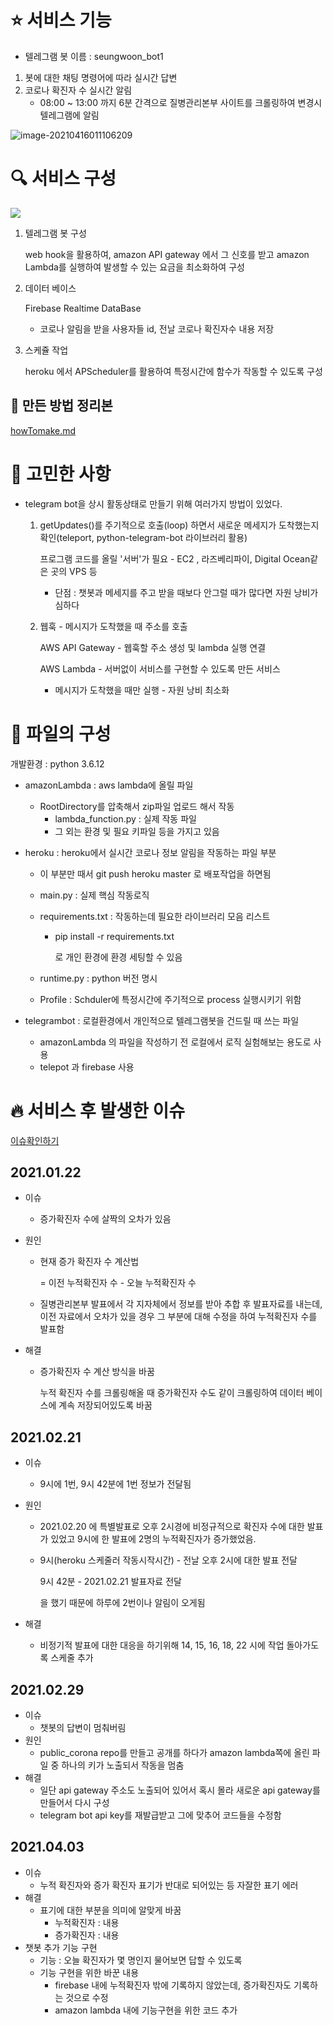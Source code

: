 # :star: 서비스 기능 

- 텔레그램 봇 이름 : seungwoon_bot1

1. 봇에 대한 채팅 명령어에 따라 실시간 답변
2. 코로나 확진자 수 실시간 알림
   - 08:00 ~ 13:00 까지 6분 간격으로 질병관리본부 사이트를 크롤링하여 변경시 텔레그램에 알림

![image-20210416011106209](readme.assets/image-20210416011106209.png)

# :mag: 서비스 구성

![](readme.assets/serviceArchitecture.png)

1. 텔레그램 봇 구성

   web hook을 활용하여, amazon API gateway 에서 그 신호를 받고 amazon Lambda를 실행하여 발생할 수 있는 요금을 최소화하여 구성

2. 데이터 베이스

   Firebase Realtime DataBase

   - 코로나 알림을 받을 사용자들 id, 전날 코로나 확진자수 내용 저장

3. 스케쥴 작업

   heroku 에서 APScheduler를 활용하여 특정시간에 함수가 작동할 수 있도록 구성



## :pushpin: 만든 방법 정리본

[howTomake.md](https://github.com/swhan9404/public_telegram_corona/blob/master/howToMake.md)



# :eyes: ​고민한 사항

- telegram bot을 상시 활동상태로 만들기 위해 여러가지 방법이 있었다. 

  1. getUpdates()를 주기적으로 호출(loop) 하면서 새로운 메세지가 도착했는지 확인(teleport, python-telegram-bot 라이브러리 활용)

     프로그램 코드를 올릴 '서버'가 필요 - EC2 , 라즈베리파이, Digital Ocean같은 곳의 VPS 등

     - 단점 : 챗봇과 메세지를 주고 받을 때보다 안그럴 때가 많다면 자원 낭비가 심하다

  2. 웹훅 - 메시지가 도착했을 때 주소를 호출

     AWS API Gateway - 웹훅할 주소 생성 및 lambda 실행 연결

     AWS Lambda - 서버없이 서비스를 구현할 수 있도록 만든 서비스

     - 메시지가 도착했을 때만 실행 - 자원 낭비 최소화



# :pencil: 파일의 구성

개발환경 : python 3.6.12

- amazonLambda : aws lambda에 올릴 파일

  - RootDirectory를 압축해서 zip파일 업로드 해서 작동
    - lambda_function.py : 실제 작동 파일
    - 그 외는 환경 및 필요 키파일 등을 가지고 있음

- heroku : heroku에서 실시간 코로나 정보 알림을 작동하는 파일 부분

  - 이 부분만 때서 git push heroku master 로 배포작업을 하면됨

  - main.py : 실제 핵심 작동로직

  - requirements.txt : 작동하는데 필요한 라이브러리 모음 리스트

    - pip install -r requirements.txt 

      로 개인 환경에 환경 세팅할 수 있음

  - runtime.py : python 버전 명시

  - Profile : Schduler에 특정시간에 주기적으로 process 실행시키기 위함

- telegrambot : 로컬환경에서 개인적으로 텔레그램봇을 건드릴 때 쓰는 파일

  - amazonLambda 의 파일을 작성하기 전 로컬에서 로직 실험해보는 용도로 사용
  - telepot 과 firebase 사용





# :fire: 서비스 후 발생한 이슈

[이슈확인하기](https://github.com/swhan9404/public_telegram_corona/issues?q=is%3Aissue+is%3Aclosed)

## 2021.01.22 

- 이슈

  - 증가확진자 수에 살짝의 오차가 있음

- 원인

  - 현재 증가 확진자 수 계산법

    = 이전 누적확진자 수 - 오늘 누적확진자 수

  - 질병관리본부 발표에서 각 지자체에서 정보를 받아 추합 후 발표자료를 내는데, 이전 자료에서 오차가 있을 경우 그 부분에 대해 수정을 하여 누적확진자 수를 발표함

- 해결

  - 증가확진자 수 계산 방식을 바꿈

    누적 확진자 수를 크롤링해올 때 증가확진자 수도  같이 크롤링하여 데이터 베이스에 계속 저장되어있도록 바꿈

## 2021.02.21

- 이슈

  - 9시에 1번, 9시 42분에 1번 정보가 전달됨

- 원인

  - 2021.02.20 에 특별발표로 오후 2시경에 비정규적으로 확진자 수에 대한 발표가 있었고 9시에 한 발표에 2명의 누적확진자가 증가했었음.

  - 9시(heroku 스케줄러 작동시작시간) - 전날 오후 2시에 대한 발표 전달

    9시 42분 - 2021.02.21 발표자료 전달

    을 했기 때문에 하루에 2번이나 알림이 오게됨

- 해결

  - 비정기적 발표에 대한 대응을 하기위해  14, 15, 16, 18, 22 시에 작업 돌아가도록 스케줄 추가

## 2021.02.29

- 이슈
  - 챗봇의 답변이 멈춰버림
- 원인
  - public_corona repo를 만들고 공개를 하다가 amazon lambda쪽에 올린 파일 중 하나의 키가 노출되서 작동을 멈춤
- 해결
  - 일단 api gateway 주소도 노출되어 있어서 혹시 몰라 새로운 api gateway를 만들어서 다시 구성
  - telegram bot api key를 재발급받고 그에 맞추어 코드들을 수정함



## 2021.04.03

- 이슈
  - 누적 확진자와 증가 확진자 표기가 반대로 되어있는 등 자잘한 표기 에러
- 해결
  - 표기에 대한 부분을 의미에 알맞게 바꿈
    - 누적확진자 : 내용
    - 증가확진자 : 내용
- 챗봇 추가 기능 구현
  - 기능 : 오늘 확진자가 몇 명인지 물어보면 답할 수 있도록
  - 기능 구현을 위한 바꾼 내용
    - firebase 내에 누적확진자 밖에 기록하지 않았는데, 증가확진자도 기록하는 것으로 수정
    - amazon lambda 내에 기능구현을 위한 코드 추가